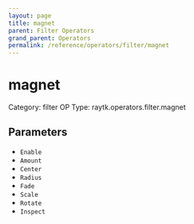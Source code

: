 ```yaml
---
layout: page
title: magnet
parent: Filter Operators
grand_parent: Operators
permalink: /reference/operators/filter/magnet
---
```


# magnet

Category: filter
OP Type: raytk.operators.filter.magnet



## Parameters

* `Enable`
* `Amount`
* `Center`
* `Radius`
* `Fade`
* `Scale`
* `Rotate`
* `Inspect`